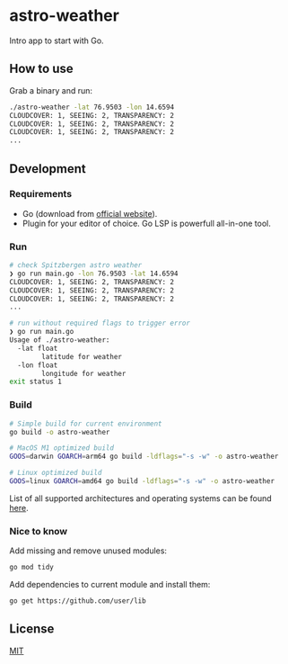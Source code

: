 # astro-weather

Intro app to start with Go.

## How to use

Grab a binary and run:
```bash
./astro-weather -lat 76.9503 -lon 14.6594
CLOUDCOVER: 1, SEEING: 2, TRANSPARENCY: 2
CLOUDCOVER: 1, SEEING: 2, TRANSPARENCY: 2
CLOUDCOVER: 1, SEEING: 2, TRANSPARENCY: 2
...
```

## Development

### Requirements

- Go (download from [official website](https://go.dev/dl/)).
- Plugin for your editor of choice. Go LSP is powerfull all-in-one tool.

### Run

```bash
# check Spitzbergen astro weather
❯ go run main.go -lon 76.9503 -lat 14.6594
CLOUDCOVER: 1, SEEING: 2, TRANSPARENCY: 2
CLOUDCOVER: 1, SEEING: 2, TRANSPARENCY: 2
CLOUDCOVER: 1, SEEING: 2, TRANSPARENCY: 2
...

# run without required flags to trigger error
❯ go run main.go
Usage of ./astro-weather:
  -lat float
    	latitude for weather
  -lon float
    	longitude for weather
exit status 1
```

### Build

```bash
# Simple build for current environment
go build -o astro-weather

# MacOS M1 optimized build
GOOS=darwin GOARCH=arm64 go build -ldflags="-s -w" -o astro-weather

# Linux optimized build
GOOS=linux GOARCH=amd64 go build -ldflags="-s -w" -o astro-weather
```

List of all supported architectures and operating systems can be found [here](https://gist.github.com/asukakenji/f15ba7e588ac42795f421b48b8aede63).

### Nice to know

Add missing and remove unused modules:
```bash
go mod tidy
```

Add dependencies to current module and install them:
```bash
go get https://github.com/user/lib
```

## License

[MIT](LICENSE)
